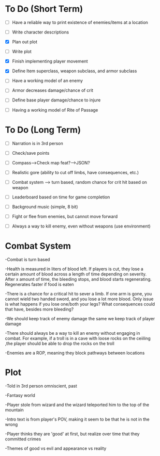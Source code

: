 # To Do (Short Term)
- [ ] Have a reliable way to print existence of enemies/items at a location
- [ ] Write character descriptions
- [x] Plan out plot
- [ ] Write plot
- [x] Finish implementing player movement
- [x] Define Item superclass, weapon subclass, and armor subclass
- [ ] Have a working model of an enemy
- [ ] Armor decreases damage/chance of crit
- [ ] Define base player damage/chance to injure
- [ ] Having a working model of Rite of Passage


# To Do (Long Term)
- [ ] Narration is in 3rd person
- [ ] Check/save points
- [ ] Compass-->Check map feat?-->JSON?
- [ ] Realistic gore (ability to cut off limbs, have consequences, etc.)
- [ ] Combat system --> turn based, random chance for crit hit based on weapon
- [ ] Leaderboard based on time for game completion
- [ ] Background music (simple, 8 bit)
- [ ] Fight or flee from enemies, but cannot move forward
- [ ] Always a way to kill enemy, even without weapons (use environment)


# Combat System
-Combat is turn based

-Health is measured in liters of blood left. If players is cut, they lose a certain amount of blood across a length of time depending on severity. After x amount of time, the bleeding stops, and blood starts regenerating. Regenerates faster if food is eaten

-There is a chance for a critical hit to sever a limb. If one arm is gone, you cannot wield two handed sword, and you lose a lot more blood. Only issue is what happens if you lose one/both your legs? What consequences could that have, besides more bleeding?

-We should keep track of enemy damage the same we keep track of player damage

-There should always be a way to kill an enemy without engaging in combat. For example, if a troll is in a cave with loose rocks on the ceiiling ,the player should be able to drop the rocks on the troll

-Enemies are a ROP, meaning they block pathways between locations

# Plot
-Told in 3rd person omniscient, past

-Fantasy world

-Player stole from wizard and the wizard teleported him to the top of the mountain

-Intro text is from player's POV, making it seem to be that he is not in the wrong

-Player thinks they are 'good' at first, but realize over time that they committed crimes

-Themes of good vs evil and appearance vs reality
